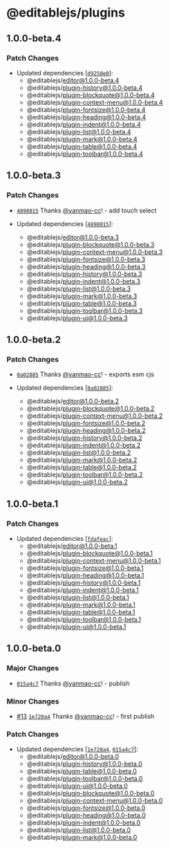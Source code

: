 # @editablejs/plugins

## 1.0.0-beta.4

### Patch Changes

- Updated dependencies [[`d9250e0`](https://github.com/editablejs/editable/commit/d9250e0ec00951cd2246813ac13c5e1fa2a7faeb)]:
  - @editablejs/editor@1.0.0-beta.4
  - @editablejs/plugin-history@1.0.0-beta.4
  - @editablejs/plugin-blockquote@1.0.0-beta.4
  - @editablejs/plugin-context-menu@1.0.0-beta.4
  - @editablejs/plugin-fontsize@1.0.0-beta.4
  - @editablejs/plugin-heading@1.0.0-beta.4
  - @editablejs/plugin-indent@1.0.0-beta.4
  - @editablejs/plugin-list@1.0.0-beta.4
  - @editablejs/plugin-mark@1.0.0-beta.4
  - @editablejs/plugin-table@1.0.0-beta.4
  - @editablejs/plugin-toolbar@1.0.0-beta.4

## 1.0.0-beta.3

### Patch Changes

- [`4898015`](https://github.com/editablejs/editable/commit/489801580e1679b098f898625a9b28e7ec112332) Thanks [@yanmao-cc](https://github.com/yanmao-cc)! - add touch select

- Updated dependencies [[`4898015`](https://github.com/editablejs/editable/commit/489801580e1679b098f898625a9b28e7ec112332)]:
  - @editablejs/editor@1.0.0-beta.3
  - @editablejs/plugin-blockquote@1.0.0-beta.3
  - @editablejs/plugin-context-menu@1.0.0-beta.3
  - @editablejs/plugin-fontsize@1.0.0-beta.3
  - @editablejs/plugin-heading@1.0.0-beta.3
  - @editablejs/plugin-history@1.0.0-beta.3
  - @editablejs/plugin-indent@1.0.0-beta.3
  - @editablejs/plugin-list@1.0.0-beta.3
  - @editablejs/plugin-mark@1.0.0-beta.3
  - @editablejs/plugin-table@1.0.0-beta.3
  - @editablejs/plugin-toolbar@1.0.0-beta.3
  - @editablejs/plugin-ui@1.0.0-beta.3

## 1.0.0-beta.2

### Patch Changes

- [`0a02885`](https://github.com/editablejs/editable/commit/0a028851cee60fe7ff97a9b109138b3f5fba2db7) Thanks [@yanmao-cc](https://github.com/yanmao-cc)! - exports esm cjs

- Updated dependencies [[`0a02885`](https://github.com/editablejs/editable/commit/0a028851cee60fe7ff97a9b109138b3f5fba2db7)]:
  - @editablejs/editor@1.0.0-beta.2
  - @editablejs/plugin-blockquote@1.0.0-beta.2
  - @editablejs/plugin-context-menu@1.0.0-beta.2
  - @editablejs/plugin-fontsize@1.0.0-beta.2
  - @editablejs/plugin-heading@1.0.0-beta.2
  - @editablejs/plugin-history@1.0.0-beta.2
  - @editablejs/plugin-indent@1.0.0-beta.2
  - @editablejs/plugin-list@1.0.0-beta.2
  - @editablejs/plugin-mark@1.0.0-beta.2
  - @editablejs/plugin-table@1.0.0-beta.2
  - @editablejs/plugin-toolbar@1.0.0-beta.2
  - @editablejs/plugin-ui@1.0.0-beta.2

## 1.0.0-beta.1

### Patch Changes

- Updated dependencies [[`fdafeac`](https://github.com/editablejs/editable/commit/fdafeacb8da94a19fd5b74dab621add727b8d1fd)]:
  - @editablejs/editor@1.0.0-beta.1
  - @editablejs/plugin-blockquote@1.0.0-beta.1
  - @editablejs/plugin-context-menu@1.0.0-beta.1
  - @editablejs/plugin-fontsize@1.0.0-beta.1
  - @editablejs/plugin-heading@1.0.0-beta.1
  - @editablejs/plugin-history@1.0.0-beta.1
  - @editablejs/plugin-indent@1.0.0-beta.1
  - @editablejs/plugin-list@1.0.0-beta.1
  - @editablejs/plugin-mark@1.0.0-beta.1
  - @editablejs/plugin-table@1.0.0-beta.1
  - @editablejs/plugin-toolbar@1.0.0-beta.1
  - @editablejs/plugin-ui@1.0.0-beta.1

## 1.0.0-beta.0

### Major Changes

- [`015a4c7`](https://github.com/editablejs/editable/commit/015a4c788896d238bb67b09d117675a442e28903) Thanks [@yanmao-cc](https://github.com/yanmao-cc)! - publish

### Minor Changes

- [#13](https://github.com/editablejs/editable/pull/13) [`1e720a4`](https://github.com/editablejs/editable/commit/1e720a42cdffe82a5003df522c8021f431ba6674) Thanks [@yanmao-cc](https://github.com/yanmao-cc)! - first publish

### Patch Changes

- Updated dependencies [[`1e720a4`](https://github.com/editablejs/editable/commit/1e720a42cdffe82a5003df522c8021f431ba6674), [`015a4c7`](https://github.com/editablejs/editable/commit/015a4c788896d238bb67b09d117675a442e28903)]:
  - @editablejs/editor@1.0.0-beta.0
  - @editablejs/plugin-history@1.0.0-beta.0
  - @editablejs/plugin-table@1.0.0-beta.0
  - @editablejs/plugin-toolbar@1.0.0-beta.0
  - @editablejs/plugin-ui@1.0.0-beta.0
  - @editablejs/plugin-blockquote@1.0.0-beta.0
  - @editablejs/plugin-context-menu@1.0.0-beta.0
  - @editablejs/plugin-fontsize@1.0.0-beta.0
  - @editablejs/plugin-heading@1.0.0-beta.0
  - @editablejs/plugin-indent@1.0.0-beta.0
  - @editablejs/plugin-list@1.0.0-beta.0
  - @editablejs/plugin-mark@1.0.0-beta.0
